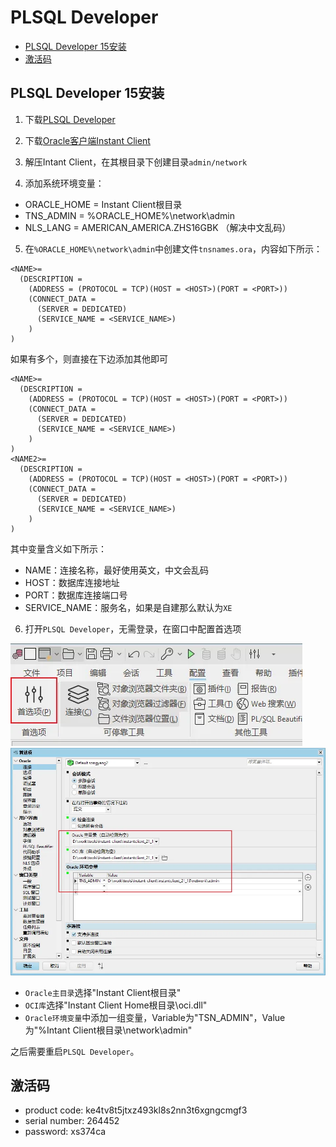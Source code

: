 <!-- omit from toc -->
# PLSQL Developer
- [PLSQL Developer 15安装](#plsql-developer-15安装)
- [激活码](#激活码)


## PLSQL Developer 15安装

1. 下载[PLSQL Developer](https://www.allroundautomations.com/try-it-free/)
2. 下载[Oracle客户端Instant Client](https://www.oracle.com/database/technologies/instant-client/downloads.html)
3. 解压Intant Client，在其根目录下创建目录`admin/network`

4. 添加系统环境变量：
- ORACLE_HOME = Instant Client根目录
- TNS_ADMIN = %ORACLE_HOME%\network\admin
- NLS_LANG = AMERICAN_AMERICA.ZHS16GBK （解决中文乱码）

5. 在`%ORACLE_HOME%\network\admin`中创建文件`tnsnames.ora`，内容如下所示：
```text
<NAME>=
  (DESCRIPTION =
    (ADDRESS = (PROTOCOL = TCP)(HOST = <HOST>)(PORT = <PORT>))
    (CONNECT_DATA =
      (SERVER = DEDICATED)
      (SERVICE_NAME = <SERVICE_NAME>)
    )
)
```
如果有多个，则直接在下边添加其他即可
```text
<NAME>=
  (DESCRIPTION =
    (ADDRESS = (PROTOCOL = TCP)(HOST = <HOST>)(PORT = <PORT>))
    (CONNECT_DATA =
      (SERVER = DEDICATED)
      (SERVICE_NAME = <SERVICE_NAME>)
    )
)
<NAME2>=
  (DESCRIPTION =
    (ADDRESS = (PROTOCOL = TCP)(HOST = <HOST>)(PORT = <PORT>))
    (CONNECT_DATA =
      (SERVER = DEDICATED)
      (SERVICE_NAME = <SERVICE_NAME>)
    )
)
```

其中变量含义如下所示：
- NAME：连接名称，最好使用英文，中文会乱码
- HOST：数据库连接地址
- PORT：数据库连接端口号
- SERVICE_NAME：服务名，如果是自建那么默认为`XE`

6. 打开`PLSQL Developer`，无需登录，在窗口中配置首选项

![](images/plsql_developer/preference.png)
![](images/plsql_developer/preference2.png)

- `Oracle主目录`选择"Instant Client根目录"
- `OCI库`选择"Instant Client Home根目录\oci.dll"
- `Oracle环境变量`中添加一组变量，Variable为"TSN_ADMIN"，Value为"%Intant Client根目录\network\admin"

之后需要重启`PLSQL Developer`。


## 激活码

- product code: ke4tv8t5jtxz493kl8s2nn3t6xgngcmgf3
- serial number: 264452
- password: xs374ca